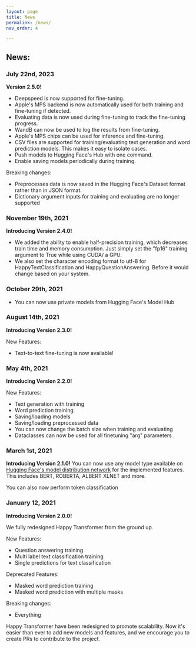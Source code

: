```yaml
---
layout: page
title: News
permalink: /news/
nav_order: 4

---
```

## News: 

### July 22nd, 2023 

**Version 2.5.0!**
- Deepspeed is now supported for fine-tuning. 
- Apple's MPS backend is now automatically used for both training and fine-tuning if detected. 
- Evaluating data is now used during fine-tuning to track the fine-tuning progress. 
- WandB can now be used to log the results from fine-tuning. 
- Apple's MPS chips can be used for inference and fine-tuning.
- CSV files are supported for training/evaluating text generation and word prediction models. This makes it easy to isolate cases. 
- Push models to Hugging Face's Hub with one command. 
- Enable saving models periodically during training.

Breaking changes:
- Preprocesses data is now saved in the Hugging Face's Dataset format rather than in JSON format.
- Dictionary argument inputs for training and evaluating are no longer supported 

### November 19th, 2021
**Introducing Version 2.4.0!**
- We added the ability to enable half-precision training, which decreases train time and memory consumption.
Just simply set the "fp16" training argument to True while using CUDA/ a GPU.   
- We also set the character encoding format to utf-8 for HappyTextClassification and HappyQuestionAnswering. Before it would change based on your system.  

### October 29th, 2021
- You can now use private models from Hugging Face's Model Hub

### August 14th, 2021
**Introducing Version 2.3.0!**

New Features: 
- Text-to-text fine-tuning is now available!

### May 4th, 2021
**Introducing Version 2.2.0!**

New Features: 
- Text generation with training 
- Word prediction training   
- Saving/loading models 
- Saving/loading preprocessed data  
- You can now change the batch size when training and evaluating  
- Dataclasses can now be used for all finetuning "arg" parameters 


### March 1st, 2021
**Introducing Version 2.1.0!**
You can now use any model type available on [Hugging Face's model distribution network](https://huggingface.co/models) for the implemented features. 
This includes BERT, ROBERTA, ALBERT XLNET and more. 

You can also now perform token classification 


### January 12, 2021
**Introducing Version 2.0.0!**

We fully redesigned Happy Transformer from the ground up. 

New Features: 
- Question answering training 
- Multi label text classification training
- Single predictions for text classification 

Deprecated Features: 
- Masked word prediction training
- Masked word prediction with multiple masks 

Breaking changes: 
- Everything

Happy Transformer have been redesigned to promote scalability. 
Now it's easier than ever to add new models and features, and we encourage you
to create PRs to contribute to the project. 